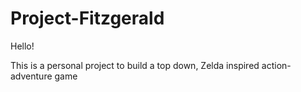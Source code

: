 # Project-Fitzgerald

Hello!

This is a personal project to build a top down, Zelda inspired action-adventure game
